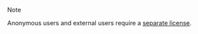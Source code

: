 <!-- markdownlint-disable-file MD041 -->
> [!NOTE]
> Anonymous users and external users require a [separate license][1].

<!-- Referenced links -->
[1]: ../../license/index.md

